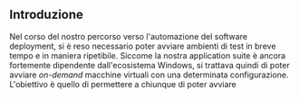 ## Introduzione

Nel corso del nostro percorso verso l'automazione del software deployment, si è reso necessario poter avviare ambienti di test in breve tempo e in maniera ripetibile. Siccome la nostra application suite è ancora fortemente dipendente dall'ecosistema Windows, si trattava quindi di poter avviare _on-demand_ macchine virtuali con una determinata configurazione. L'obiettivo è quello di permettere a chiunque di poter avviare  